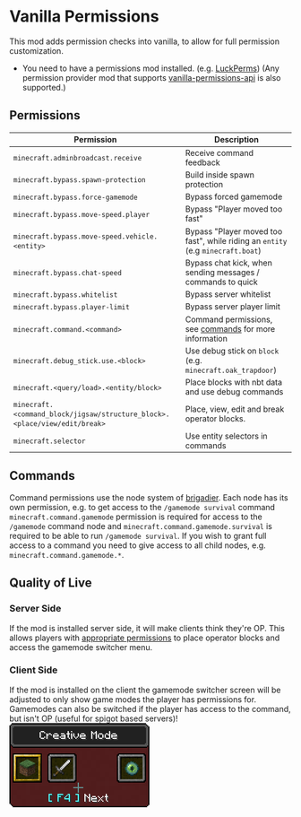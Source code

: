 # Vanilla Permissions

This mod adds permission checks into vanilla, to allow for full permission customization.

* You need to have a permissions mod installed. (e.g. [LuckPerms](https://luckperms.net))
  (Any permission provider mod that supports [vanilla-permissions-api](https://github.com/lucko/vanilla-permissions-api) is also supported.)
## Permissions
| Permission                                                                 	| Description                                                                     	 |
|----------------------------------------------------------------------------	|-----------------------------------------------------------------------------------|
| `minecraft.adminbroadcast.receive`                                         	| Receive command feedback                                                        	 |
| `minecraft.bypass.spawn-protection`                                        	| Build inside spawn protection                                                   	 |
| `minecraft.bypass.force-gamemode`                                          	| Bypass forced gamemode                                                          	 |
| `minecraft.bypass.move-speed.player`                                       	| Bypass "Player moved too fast"                                                  	 |
| `minecraft.bypass.move-speed.vehicle.<entity>`                             	| Bypass "Player moved too fast", while riding an `entity` (e.g `minecraft.boat`) 	 |
| `minecraft.bypass.chat-speed`                                              	| Bypass chat kick, when sending messages / commands to quick                     	 |
| `minecraft.bypass.whitelist`                                               	| Bypass server whitelist                                                         	 |
| `minecraft.bypass.player-limit`                                            	| Bypass server player limit                                                      	 |
| `minecraft.command.<command>`                                              	| Command permissions, see [commands](#commands) for more information             	 |
| `minecraft.debug_stick.use.<block>`                                        	| Use debug stick on `block` (e.g. `minecraft.oak_trapdoor`)                      	 |
| `minecraft.<query/load>.<entity/block>`                                    	| Place blocks with nbt data and use debug commands                               	 |
| `minecraft.<command_block/jigsaw/structure_block>.<place/view/edit/break>` 	| Place, view, edit and break operator blocks.                                    	 |
| `minecraft.selector`                                                       	| Use entity selectors in commands                                                	 |

## Commands
Command permissions use the node system of [brigadier](https://github.com/Mojang/brigadier). Each node has its own 
permission, e.g. to get access to the `/gamemode survival` command `minecraft.command.gamemode` permission is required 
for access to the `/gamemode` command node and `minecraft.command.gamemode.survival` is required to be able to run 
`/gamemode survival`. If you wish to grant full access to a command you need to give access to all child nodes, e.g.
`minecraft.command.gamemode.*`.

## Quality of Live

### Server Side
If the mod is installed server side, it will make clients think they're OP. This allows players with [appropriate 
permissions](#permissions) to place operator blocks and access the gamemode switcher menu.

### Client Side
If the mod is installed on the client the gamemode switcher screen will be adjusted to only show game modes the player 
has permissions for. Gamemodes can also be switched if the player has access to the command, but isn't OP (useful for 
spigot based servers)!
![Gamemode Switcher Screen](/assets/gamemode-switcher-screen.png)